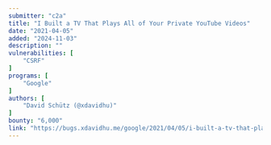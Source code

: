 ```yaml
---
submitter: "c2a"
title: "I Built a TV That Plays All of Your Private YouTube Videos"
date: "2021-04-05"
added: "2024-11-03"
description: ""
vulnerabilities: [
    "CSRF"
]
programs: [
    "Google"
]
authors: [
    "David Schütz (@xdavidhu)"
]
bounty: "6,000"
link: "https://bugs.xdavidhu.me/google/2021/04/05/i-built-a-tv-that-plays-all-of-your-private-youtube-videos/"
---
```




